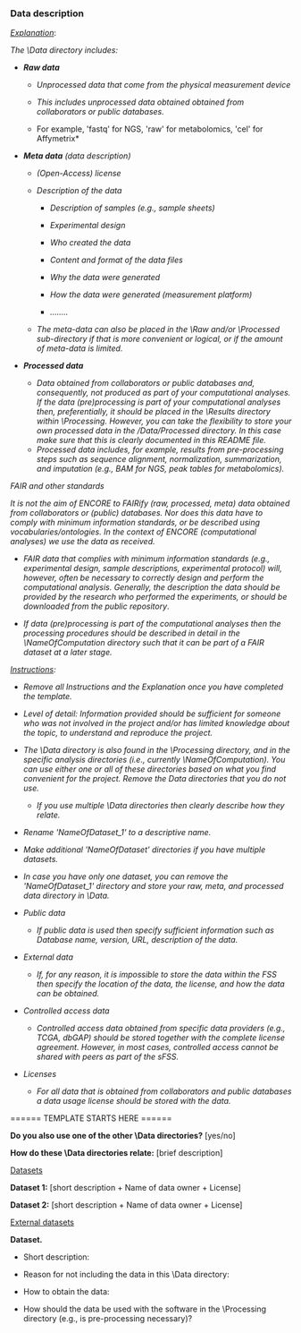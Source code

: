 ### Data description  



<u>*Explanation*</u>:



*The \Data directory includes:*

* ***Raw data***

  * *Unprocessed data that come from the physical measurement device* 

  * *This includes unprocessed data obtained obtained from collaborators or public databases.* 

  * For example, 'fastq' for NGS, 'raw' for metabolomics, 'cel' for Affymetrix*

    

* ***Meta data** (data description)*

  * *(Open-Access) license*

  * *Description of the data*

    * *Description of samples (e.g., sample sheets)*

    * *Experimental design*

    * *Who created the data*

    * *Content and format of the data files*

    * *Why the data were generated*

    * *How the data were generated (measurement platform)* 

    * *........*

  * *The meta-data can also be placed in the \Raw and/or \Processed sub-directory if that is more convenient or logical, or if the amount of meta-data is limited.*

    

* ***Processed data***

  * *Data obtained from collaborators or public databases and, consequently, not produced as part of your computational analyses. If the data (pre)processing is part of your computational analyses then, preferentially, it should be placed in the \Results directory within \Processing. However, you can take the flexibility to store your own processed data in the /Data/Processed directory. In this case make sure that this is clearly documented in this README file.*  
  * *Processed data includes, for example, results from pre-processing steps such as sequence alignment, normalization, summarization, and imputation (e.g., BAM for NGS, peak tables for metabolomics).* 



*FAIR and other standards*

*It is not the aim of ENCORE to FAIRify (raw, processed, meta) data obtained from collaborators or (public) databases. Nor does this data have to comply with minimum information standards, or be described using vocabularies/ontologies. In the context of ENCORE  (computational analyses) we use the data as received.* 

* *FAIR data that complies with minimum information standards (e.g., experimental design, sample descriptions, experimental protocol) will, however, often be necessary to correctly design and perform the computational analysis.* *Generally, the description the data  should be provided by the research who  performed the experiments, or should be downloaded from the public repository*.

* *If  data (pre)processing is part of the computational analyses then the processing procedures should be described in detail in the \NameOfComputation directory such that it can be part of a FAIR dataset at a later stage.*



*<u>Instructions</u>:* 

* *Remove all Instructions and the Explanation once you have completed the template.*
* *Level of detail: Information provided should be sufficient for someone who was not involved in the project and/or has limited knowledge about the topic,  to understand and reproduce the project.* 



* *The \Data directory is also found in the \Processing directory, and in the specific analysis directories (i.e., currently \NameOfComputation). You can use either one or all of these directories based on what you find convenient for the project. Remove the Data directories that you do not use.* 
  * *If you use multiple \Data directories then clearly describe how they relate.* 

* *Rename 'NameOfDataset_1' to a descriptive name.* 
* *Make additional 'NameOfDataset' directories if you have multiple datasets.*
* *In case you have only one dataset, you can remove the 'NameOfDataset_1' directory and store your raw, meta, and processed data directory in \Data.*



* *Public data*
  * *If public data is used then specify sufficient information such as Database name, version, URL, description of the data.* 

* *External data*
  * *If, for any reason, it is impossible to store the data within the FSS then specify the location of the data, the license, and how the data can be obtained.*

* *Controlled access data*
  * *Controlled access data obtained from specific data providers (e.g., TCGA, dbGAP) should be stored  together with the complete license agreement. However, in most cases, controlled access cannot be shared with peers as part of the sFSS.*

* *Licenses*
  * *For all data that is obtained from collaborators and public databases a data usage license should be stored with the data.*





====== TEMPLATE STARTS HERE ======



**Do you also use one of the other \Data directories?** [yes/no]

**How do these \Data directories relate:** [brief description]



<u>Datasets </u>

**Dataset 1:** [short description + Name of data owner + License]



**Dataset 2:** [short description + Name of data owner + License]



<u>External datasets</u>

**Dataset.**

* Short description:

* Reason for not including the data in this \Data directory:

* How to obtain the data:

* How should the data be used with the software in the \Processing directory (e.g., is pre-processing necessary)?



 





 


